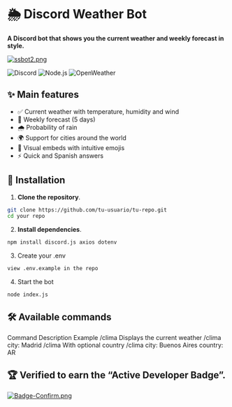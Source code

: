 # 🌦️ Discord Weather Bot
**A Discord bot that shows you the current weather and weekly forecast in style.**  

[![ssbot2.png](https://i.postimg.cc/dtQqLCk3/ssbot2.png)](https://postimg.cc/vDjRKcvw)

![Discord](https://img.shields.io/badge/Discord-5865F2?style=for-the-badge&logo=discord&logoColor=white)
![Node.js](https://img.shields.io/badge/Node.js-43853D?style=for-the-badge&logo=node.js&logoColor=white)
![OpenWeather](https://img.shields.io/badge/OpenWeather-7CB9E8?style=for-the-badge)

## ✨ Main features
- ✅ Current weather with temperature, humidity and wind
- 📅 Weekly forecast (5 days)
- 🌧️ Probability of rain
- 🌍 Support for cities around the world
- 🎨 Visual embeds with intuitive emojis
- ⚡ Quick and Spanish answers

## 🚀 Installation

1. **Clone the repository**.
```bash
git clone https://github.com/tu-usuario/tu-repo.git
cd your repo
```
2. **Install dependencies**.
```bash
npm install discord.js axios dotenv
```
3. Create your .env
```bash
view .env.example in the repo
```
4. Start the bot
```bash
node index.js
```

## 🛠️ Available commands
Command Description Example
/clima	Displays the current weather	/clima city: Madrid
/clima	With optional country	/clima city: Buenos Aires country: AR

## 🏆 Verified to earn the “Active Developer Badge”.
[![Badge-Confirm.png](https://i.postimg.cc/tTbK80FJ/Badge-Confirm.png)](https://postimg.cc/5HPKFR7W)
